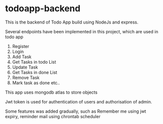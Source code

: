 # todoapp-backend
This is the backend of Todo App build using NodeJs and express.

Several endpoints have been implemented in this project, which are used in todo app
1. Register
2. Login
4. Add Task
5. Get Tasks in todo List
6. Update Task
7. Get Tasks in done List
8. Remove Task
9. Mark task as done etc..

This app uses mongodb atlas to store objects

Jwt token is used for authentication of users and authorisation of admin.

Some features was added gradually, such as Remember me using jwt expiry, reminder mail using chrontab scheduler

